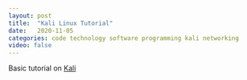 ```yaml
---
layout: post
title:  "Kali Linux Tutorial"
date:   2020-11-05
categories: code technology software programming kali networking
video: false
---
```


Basic tutorial on [Kali](https://www.tutorialspoint.com/kali_linux/index.htm)
